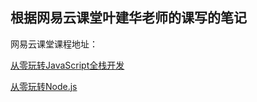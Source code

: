 ## 根据网易云课堂叶建华老师的课写的笔记

网易云课堂课程地址：

[从零玩转JavaScript全栈开发](http://study.163.com/course/courseMain.htm?courseId=1004573059)

[从零玩转Node.js](http://study.163.com/course/courseMain.htm?courseId=1005269026)

